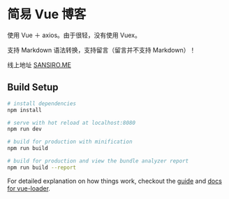 # 简易 Vue 博客

使用 Vue ＋ axios。由于很轻，没有使用 Vuex。

支持 Markdown 语法转换，支持留言（留言并不支持 Markdown）！

线上地址  [SANSIRO.ME](https://sansiro.me)

## Build Setup

``` bash
# install dependencies
npm install

# serve with hot reload at localhost:8080
npm run dev

# build for production with minification
npm run build

# build for production and view the bundle analyzer report
npm run build --report
```

For detailed explanation on how things work, checkout the [guide](http://vuejs-templates.github.io/webpack/) and [docs for vue-loader](http://vuejs.github.io/vue-loader).
